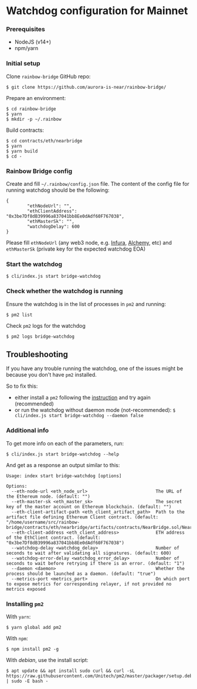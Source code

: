 # Watchdog configuration for Mainnet

### Prerequisites

* NodeJS (v14+)
* npm/yarn

### Initial setup

Clone `rainbow-bridge` GitHub repo:
```
$ git clone https://github.com/aurora-is-near/rainbow-bridge/
```

Prepare an environment:
```
$ cd rainbow-bridge
$ yarn
$ mkdir -p ~/.rainbow
```

Build contracts:
```
$ cd contracts/eth/nearbridge
$ yarn
$ yarn build
$ cd -
```

### Rainbow Bridge config

Create and fill `~/.rainbow/config.json` file. The content of the config file for running watchdog should be the following:

```json=
{
        "ethNodeUrl": "",
        "ethClientAddress": "0x3be7Df8dB39996a837041bb8Ee0dAdf60F767038",
        "ethMasterSk": "",
        "watchdogDelay": 600
}
```

Please fill `ethNodeUrl` (any web3 node, e.g. [Infura](https://infura.io), [Alchemy](https://www.alchemy.com), etc) and `ethMasterSk` (private key for the expected watchdog EOA)

### Start the watchdog

```
$ cli/index.js start bridge-watchdog
```

### Check whether the watchdog is running

Ensure the watchdog is in the list of processes in `pm2` and running:
```
$ pm2 list
```

Check `pm2` logs for the watchdog
```
$ pm2 logs bridge-watchdog
```


## Troubleshooting

If you have any trouble running the watchdog, one of the issues might be because you don't have `pm2` installed.

So to fix this:
* either install a `pm2` following the [instruction](#Installing-pm2) and try again (recommended)
* or run the watchdog without daemon mode (not-recommended):
```$ cli/index.js start bridge-watchdog --daemon false```

### Additional info

To get more info on each of the parameters, run:

```
$ cli/index.js start bridge-watchdog --help
```

And get as a response an output similar to this:
```
Usage: index start bridge-watchdog [options]

Options:
  --eth-node-url <eth_node_url>                          The URL of the Ethereum node. (default: "")
  --eth-master-sk <eth_master_sk>                        The secret key of the master account on Ethereum blockchain. (default: "")
  --eth-client-artifact-path <eth_client_artifact_path>  Path to the artifact file defining Ethereum Client contract. (default: "/home/username/src/rainbow-bridge/contracts/eth/nearbridge/artifacts/contracts/NearBridge.sol/NearBridge.json")
  --eth-client-address <eth_client_address>              ETH address of the EthClient contract. (default: "0x3be7Df8dB39996a837041bb8Ee0dAdf60F767038")
  --watchdog-delay <watchdog_delay>                      Number of seconds to wait after validating all signatures. (default: 600)
  --watchdog-error-delay <watchdog_error_delay>          Number of seconds to wait before retrying if there is an error. (default: "1")
  --daemon <daemon>                                      Whether the process should be launched as a daemon. (default: "true")
  --metrics-port <metrics_port>                          On which port to expose metrics for corresponding relayer, if not provided no metrics exposed
```

### Installing `pm2`

With `yarn`:
```
$ yarn global add pm2
```

With `npm`:

```
$ npm install pm2 -g
```

With _debian_, use the install script:

```
$ apt update && apt install sudo curl && curl -sL https://raw.githubusercontent.com/Unitech/pm2/master/packager/setup.deb.sh | sudo -E bash -
```
